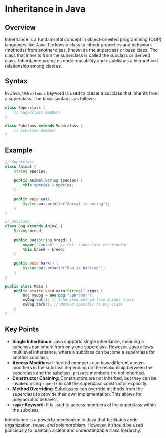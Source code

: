 # Inheritance in Java

## Overview

Inheritance is a fundamental concept in object-oriented programming (OOP) languages like Java. It allows a class to inherit properties and behaviors (methods) from another class, known as the superclass or base class. The class that inherits from the superclass is called the subclass or derived class. Inheritance promotes code reusability and establishes a hierarchical relationship among classes.

## Syntax

In Java, the `extends` keyword is used to create a subclass that inherits from a superclass. The basic syntax is as follows:

```java
class Superclass {
    // Superclass members
}

class Subclass extends Superclass {
    // Subclass members
}
```

## Example

```java
// Superclass
class Animal {
    String species;
    
    public Animal(String species) {
        this.species = species;
    }
    
    public void eat() {
        System.out.println("Animal is eating");
    }
}

// Subclass
class Dog extends Animal {
    String breed;
    
    public Dog(String breed) {
        super("Canine"); // Call superclass constructor
        this.breed = breed;
    }
    
    public void bark() {
        System.out.println("Dog is barking");
    }
}

public class Main {
    public static void main(String[] args) {
        Dog myDog = new Dog("Labrador");
        myDog.eat(); // Inherited method from Animal class
        myDog.bark(); // Method specific to Dog class
    }
}
```

## Key Points

- **Single Inheritance**: Java supports single inheritance, meaning a subclass can inherit from only one superclass. However, Java allows multilevel inheritance, where a subclass can become a superclass for another subclass.
- **Access Modifiers**: Inherited members can have different access modifiers in the subclass depending on the relationship between the superclass and the subclass. `private` members are not inherited.
- **Constructor Chaining**: Constructors are not inherited, but they can be invoked using `super()` to call the superclass constructor explicitly.
- **Method Overriding**: Subclasses can override methods from the superclass to provide their own implementation. This allows for polymorphic behavior.
- **`super` Keyword**: It is used to access members of the superclass within the subclass.

Inheritance is a powerful mechanism in Java that facilitates code organization, reuse, and polymorphism. However, it should be used judiciously to maintain a clear and understandable class hierarchy.